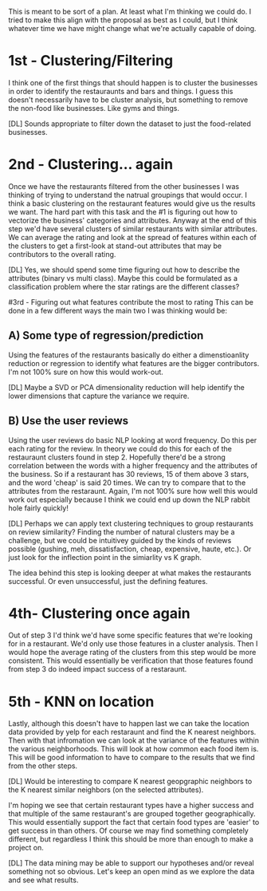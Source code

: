 This is meant to be sort of a plan. At least what I'm thinking we could do.
I tried to make this align with the proposal as best as I could, but I think
whatever time we have might change what we're actually capable of doing. 

# 1st - Clustering/Filtering
I think one of the first things that should happen is to cluster the businesses
in order to identify the restauraunts and bars and things. I guess this doesn't
necessarily have to be cluster analysis, but something to remove the non-food
like businesses. Like gyms and things.

[DL] Sounds appropriate to filter down the dataset to just the food-related businesses.

# 2nd - Clustering... again
Once we have the restaurants filtered from the other businesses I was thinking
of trying to understand the natrual groupings that would occur. I think a basic
clustering on the restaurant features would give us the results we want. The hard
part with this task and the #1 is figuring out how to vectorize the business'
categories and attributes. Anyway at the end of this step we'd have several clusters
of similar restaurants with similar attributes. We can average the rating and look 
at the spread of features within each of the clusters to get a first-look at stand-out 
attributes that may be contributors to the overall rating.

[DL] Yes, we should spend some time figuring out how to describe the attributes (binary vs multi class).  Maybe this could be formulated as a classification problem where the star ratings are the different classes?

#3rd - Figuring out what features contribute the most to rating
This can be done in a few different ways the main two I was thinking would be:
## A) Some type of regression/prediction
Using the features of the restaurants basically do either a dimenstioanlity reduction
or regression to identify what features are the bigger contributors. I'm not 100%
sure on how this would work-out.

[DL] Maybe a SVD or PCA dimensionality reduction will help identify the lower dimensions that capture the variance we require.

## B) Use the user reviews 
Using the user reviews do basic NLP looking at word frequency. Do this per each rating
for the review. In theory we could do this for each of the restauraunt clusters found
in step 2. Hopefully there'd be a strong correlation between the words with a higher 
frequency and the attributes of the business. So if a restaurant has 30 reviews, 15 of them
above 3 stars, and the word 'cheap' is said 20 times. We can try to compare that to the
attributes from the restaraunt. Again, I'm not 100% sure how well this would work out
especially because I think we could end up down the NLP rabbit hole fairly quickly!

[DL] Perhaps we can apply text clustering techniques to group restaurants on review similarity?  Finding the number of natural clusters may be a challenge, but we could be intuitivey guided by the kinds of reviews possible (gushing, meh, dissatisfaction, cheap, expensive, haute, etc.).  Or just look for the inflection point in the simiarlity vs K graph.

The idea behind this step is looking deeper at what makes the restaurants successful. Or even
unsuccessful, just the defining features.

# 4th- Clustering once again
Out of step 3 I'd think we'd have some specific features that we're looking for in 
a restaurant. We'd only use those features in a cluster analysis. Then I would hope the 
average rating of the clusters from this step would be more consistent. This would essentially
be verification that those features found from step 3 do indeed impact success of a restaraunt.

# 5th - KNN on location
Lastly, although this doesn't have to happen last we can take the location data provided by yelp
for each restaraunt and find the K nearest neighbors. Then with that infromation we can look at 
the variance of the features within the various neighborhoods. This will look at how common each
food item is. This will be good information to have to compare to the results that we find from
the other steps. 

[DL] Would be interesting to compare K nearest geopgraphic neighbors to the K nearest similar neighbors (on the selected attributes).

I'm hoping we see that certain restaurant types have a higher success and that
multiple of the same restaurant's are grouped together geographically. This would essentially 
support the fact that certain food types are 'easier' to get success in than others. Of course
we may find something completely different, but regardless I think this should be more than enough
to make a project on.

[DL] The data mining may be able to support our hypotheses and/or reveal something not so obvious.  Let's keep an open mind as we explore the data and see what results.